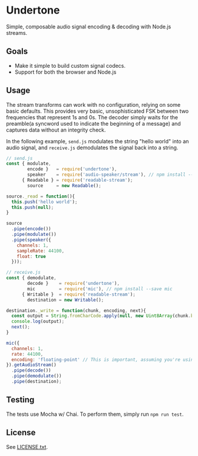 Undertone
=========

Simple, composable audio signal encoding & decoding with Node.js streams.

## Goals

- Make it simple to build custom signal codecs.
- Support for both the browser and Node.js

## Usage

The stream transforms can work with no configuration, relying on some basic defaults.  This provides very basic, unsophisticated FSK between two frequencies that represent 1s and 0s.  The decoder simply waits for the preamble(a syncword used to indicate the beginning of a message) and captures data without an integrity check.

In the following example, `send.js` modulates the string "hello world" into an audio signal, and `receive.js` demodulates the signal back into a string.

```javascript
// send.js
const { modulate,
        encode }   = require('undertone'),
        speaker    = require('audio-speaker/stream'), // npm install --save audio-speaker
      { Readable } = require('readable-stream');
        source     = new Readable();

source._read = function(){
  this.push('hello world');
  this.push(null);
}

source
  .pipe(encode())
  .pipe(modulate())
  .pipe(speaker({
    channels: 1,
    sampleRate: 44100,
    float: true
  }));
```

```javascript
// receive.js
const { demodulate,
        decode }    = require('undertone'),
        mic         = require('mic'), // npm install --save mic
      { Writable }  = require('readable-stream');
        destination = new Writable();

destination._write = function(chunk, encoding, next){
  const output = String.fromCharCode.apply(null, new Uint8Array(chunk.buffer));
  console.log(output);
  next();
}

mic({
  channels: 1,
  rate: 44100,
  encoding: 'floating-point' // This is important, assuming you're using sox/rec.
}).getAudioStream()
  .pipe(decode())
  .pipe(demodulate())
  .pipe(destination);
```

## Testing

The tests use Mocha w/ Chai.  To perform them, simply run `npm run test`.

## License

See [LICENSE.txt](LICENSE.txt).

